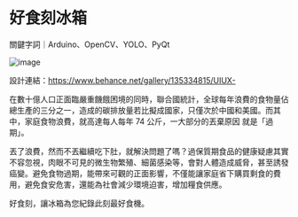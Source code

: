 # 好食刻冰箱

關鍵字詞｜Arduino、OpenCV、YOLO、PyQt

![image](https://user-images.githubusercontent.com/70381898/190865632-b98d2090-dcb2-495e-891f-1f0d16791cbe.png)

設計連結：https://www.behance.net/gallery/135334815/UIUX-

在數十億人口正面臨嚴重饑餓困境的同時，聯合國統計，全球每年浪費的食物量佔總生產的三分之一，造成的碳排放量若比擬成國家，只僅次於中國和美國。而其中，家庭食物浪費，就高達每人每年 74 公斤，一大部分的丟棄原因 就是「過期」。

丟了浪費，然而不丟繼續吃下肚，就解決問題了嗎？過保質期食品的健康疑慮其實不容忽視，肉眼不可見的微生物繁殖、細菌感染等，會對人體造成威脅，甚至誘發癌變。避免食物過期，能帶來可觀的正面影響，不僅能讓家庭省下購買剩食的費用，避免食安危害，還能為社會減少環境迫害，增加糧食供應。

好食刻，讓冰箱為您紀錄此刻最好食機。
